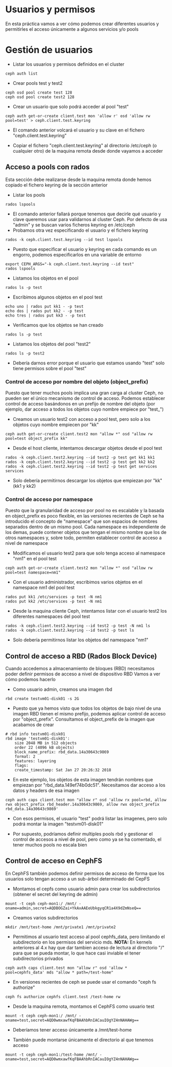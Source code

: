 # Usuarios y permisos

En esta práctica vamos a ver cómo podemos crear diferentes usuarios y permitirles el acceso únicamente a algunos servicios y/o pools

# Gestión de usuarios

  * Listar los usuarios y permisos definidos en el cluster

```
ceph auth list
```

  * Crear pools test y test2

```
ceph osd pool create test 128
ceph osd pool create test2 128
```

  * Crear un usuario que solo podrá acceder al pool "test"

```
ceph auth get-or-create client.test mon 'allow r' osd 'allow rw pool=test' > ceph.client.test.keyring
```

  * El comando anterior volcará el usuario y su clave en el fichero "ceph.client.test.keyring"

  * Copiar el fichero "ceph.client.test.keyring" al directorio /etc/ceph (o cualquier otro) de la maquina remota desde donde vayamos a acceder

## Acceso a pools con rados

Esta sección debe realizarse desde la maquina remota donde hemos copiado el fichero keyring de la sección anterior

  * Listar los pools

```
rados lspools
```

  * El comando anterior fallará porque tenemos que decirle qué usuario y clave queremos usar para validarnos al cluster Ceph. Por defecto de usa "admin" y se buscan varios ficheros keyring en /etc/ceph
  * Probamos otra vez especificando el usuario y el fichero keyring

```
rados -k ceph.client.test.keyring --id test lspools
```

  * Puesto que especificar el usuario y keyring en cada comando es un engorro, podemos especificarlos en una variable de entorno

```
export CEPH_ARGS="-k ceph.client.test.keyring --id test"
rados lspools
```

  * Listamos los objetos en el pool

```
rados ls -p test
```

  * Escribimos algunos objetos en el pool test

```
echo uno | rados put kk1 - -p test
echo dos | rados put kk2 - -p test
echo tres | rados put kk3 - -p test
```

  * Verificamos que los objetos se han creado

```
rados ls -p test
```

  * Listamos los objetos del pool "test2"

```
rados ls -p test2
```

  * Debería darnos error porque el usuario que estamos usando "test" solo tiene permisos sobre el pool "test"

### Control de acceso por nombre del objeto (object_prefix)

Puesto que tener muchos pools implica una gran carga al cluster Ceph, no pueden ser el único mecanismo de control de acceso. Podemos establecer control de acceso basándonos en un prefijo de nombre del objeto (por ejemplo, dar acceso a todos los objetos cuyo nombre empiece por "test_")

  * Creamos un usuario test2 con acceso a pool test, pero solo a los objetos cuyo nombre empiecen por "kk"

```
ceph auth get-or-create client.test2 mon "allow *" osd "allow rw pool=test object_prefix kk"
```

  * Desde el host cliente, intentamos descargar objetos desde el pool test

```
rados -k ceph.client.test2.keyring --id test2 -p test get kk1 kk1
rados -k ceph.client.test2.keyring --id test2 -p test get kk2 kk2
rados -k ceph.client.test2.keyring --id test2 -p test get services services
```

  * Solo debería permitirnos descargar los objetos que empiezan por "kk" (kk1 y kk2)

### Control de acceso por namespace

Puesto que la granularidad de acceso por pool no es escalable y la basada en object_prefix es poco flexible, en las versiones recientes de Ceph se ha introducido el concepto de "namespace" que son espacios de nombres separados dentro de un mismo pool. Cada namespace es independiente de los demas, puede contener objetos que tengan el mismo nombre que los de otros namespaces y, sobre todo, permiten establecer control de acceso a nivel de namespace

  * Modificamos el usuario test2 para que solo tenga acceso al namespace "nm1" en el pool test

```
ceph auth get-or-create client.test2 mon "allow *" osd "allow rw pool=test namespace=nm1"
```

  * Con el usuario administrador, escribimos varios objetos en el namespace nm1 del pool test

```
rados put kk1 /etc/services -p test -N nm1
rados put kk2 /etc/services -p test -N nm1
```

  * Desde la maquina cliente Ceph, intentamos listar con el usuario test2 los diferentes namespaces del pool test

```
rados -k ceph.client.test2.keyring --id test2 -p test -N nm1 ls
rados -k ceph.client.test2.keyring --id test2 -p test ls
```

  * Solo debería permitirnos listar los objetos del namespace "nm1"

## Control de acceso a RBD (Rados Block Device)

Cuando accedemos a almacenamiento de bloques (RBD) necesitamos poder definir permisos de acceso a nivel de dispositivo RBD
Vamos a ver cómo podemos hacerlo

  * Como usuario admin, creamos una imagen rbd

```
rbd create testvm01-disk01 -s 2G
```

  * Puesto que ya hemos visto que todos los objetos de bajo nivel de una imagen RBD tienen el mismo prefijo, podemos aplicar control de acceso por "object_prefix". Consultamos el object_prefix de la imagen que acabamos de crear

```
# rbd info testvm01-disk01
rbd image 'testvm01-disk01':
	size 2048 MB in 512 objects
	order 22 (4096 kB objects)
	block_name_prefix: rbd_data.14a30643c9869
	format: 2
	features: layering
	flags: 
	create_timestamp: Sat Jan 27 20:26:32 2018

```

  * En este ejemplo, los objetos de esta imagen tendrán nombres que empiezan por "rbd_data.149ef74b0dc51". Necesitamos dar acceso a los datos y headers de esa imagen

```
ceph auth caps client.test mon "allow r" osd 'allow rx pool=rbd, allow rwx object_prefix rbd_header.14a30643c9869, allow rwx object_prefix rbd_data.14a30643c9869'
```

  * Con esos permisos, el usuario "test" podrá listar las imagenes, pero solo podrá montar la imagen "testvm01-disk01"

  * Por supuesto, podríamos definir multiples pools rbd y gestionar el control de accesos a nivel de pool, pero como ya se ha comentado, el tener muchos pools no escala bien

## Control de acceso en CephFS

En CephFS también podemos definir permisos de acceso de forma que los usuarios solo tengan acceso a un sub-árbol determinado del CepFS 

  * Montamos el cepfs como usuario admin para crear los subdirectorios (obtener el secret del keyring de admin)

```
mount -t ceph ceph-mon1:/ /mnt/ -oname=admin,secret=AQDBOGZai+YkAxAAEeUbkgyqCR1a4X9dZmNseQ==
```

  * Creamos varios subdirectorios

```
mkdir /mnt/test-home /mnt/private1 /mnt/private2
```

  * Permitimos al usuario test acceso al pool cephfs_data, pero limitando el subdirectorio en los permisos del servicio mds. **NOTA:** En kernels anteriores al 4.x hay que dar tambien acceso de lectura al directorio "/" para que se pueda montar, lo que hace casi inviable el tener subdirectorios privados

```
ceph auth caps client.test mon "allow r" osd 'allow * pool=cephfs_data' mds "allow * path=/test-home"
```

  * En versiones recientes de ceph se puede usar el comando "ceph fs authorize"

```
ceph fs authorize cephfs client.test /test-home rw
```

  * Desde la maquina remota, montamos el CephFS como usuario test

```
mount -t ceph ceph-mon1:/ /mnt/ -oname=test,secret=AQD0wmxawfKqFBAAhbRnIACauIOgYZ4nNAHAWg==
```

  * Deberíamos tener acceso únicamente a /mnt/test-home

  * También puede montarse únicamente el directorio al que tenemos acceso

```
mount -t ceph ceph-mon1:/test-home /mnt/ -oname=test,secret=AQD0wmxawfKqFBAAhbRnIACauIOgYZ4nNAHAWg==
```

